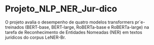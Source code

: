 # Projeto_NLP_NER_Jur-dico
O projeto avalia o desempenho de quatro modelos transformers pr´e-treinados (BERT-base, BERT-large, RoBERTa-base e RoBERTa-large) na tarefa de Reconhecimento de Entidades Nomeadas (NER) em textos jurídicos do corpus LeNER-Br.
